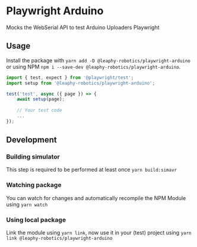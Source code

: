 # Playwright Arduino

Mocks the WebSerial API to test Arduino Uploaders Playwright

## Usage

Install the package with `yarn add -D @leaphy-robotics/playwright-arduino` or using NPM `npm i --save-dev @leaphy-robotics/playwright-arduino`.

```js
import { test, expect } from '@playwright/test';
import setup from '@leaphy-robotics/playwright-arduino';

test('test', async ({ page }) => {
    await setup(page);
    
    // Your test code
    ...
});
```

## Development

### Building simulator
This step is required to be performed at least once `yarn build:simavr`

### Watching package
You can watch for changes and automatically recompile the NPM Module using `yarn watch`

### Using local package
Link the module using `yarn link`, now use it in your (test) project using `yarn link @leaphy-robotics/playwright-arduino`

